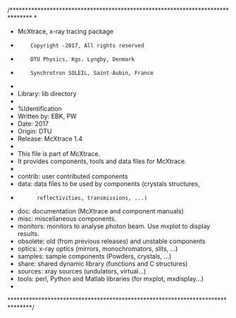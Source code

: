 /*******************************************************************************
*
* McXtrace, x-ray tracing package
*         Copyright -2017, All rights reserved
*         DTU Physics, Kgs. Lyngby, Denmark
*         Synchrotron SOLEIL, Saint-Aubin, France
*
* Library: lib directory
*
* %Identification
* Written by: EBK, PW
* Date: 2017
* Origin: DTU
* Release: McXtrace 1.4
*
* This file is part of McXtrace.
* It provides components, tools and data files for McXtrace.
*
* contrib:  user contributed components
* data:     data files to be used by components (crystals structures, 
*           reflectivities, transmissions, ...)
* doc:      documentation (McXtrace and component manuals)
* misc:     miscellaneous components.
* monitors: monitors to analyse photon beam. Use mxplot to display results.
* obsolete: old (from previous releases) and unstable components
* optics:   x-ray optics (mirrors, monochromators, slits, ...)
* samples:  sample components (Powders, crystals, ...)
* share:    shared dynamic library (functions and C structures)
* sources:  xray sources (undulators, virtual...)
* tools:    perl, Python and Matlab libraries (for mxplot, mxdisplay...)
*
*******************************************************************************/ 
